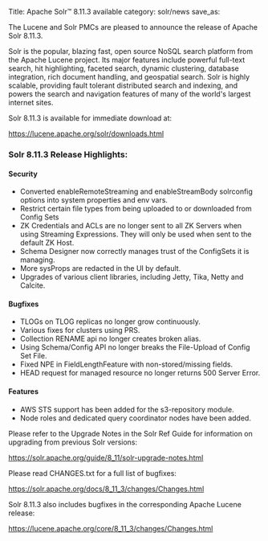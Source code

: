 Title: Apache Solr™ 8.11.3 available
category: solr/news
save_as:

The Lucene and Solr PMCs are pleased to announce the release of Apache Solr 8.11.3.

Solr is the popular, blazing fast, open source NoSQL search platform from the Apache Lucene project. Its major features include powerful full-text search, hit highlighting, faceted search, dynamic clustering, database integration, rich document handling, and geospatial search. Solr is highly scalable, providing fault tolerant distributed search and indexing, and powers the search and navigation features of many of the world's largest internet sites.

Solr 8.11.3 is available for immediate download at:

  <https://lucene.apache.org/solr/downloads.html>

### Solr 8.11.3 Release Highlights:

#### Security

* Converted enableRemoteStreaming and enableStreamBody solrconfig options into system properties and env vars.
* Restrict certain file types from being uploaded to or downloaded from Config Sets
* ZK Credentials and ACLs are no longer sent to all ZK Servers when using Streaming Expressions. They will only be used when sent to the default ZK Host.
* Schema Designer now correctly manages trust of the ConfigSets it is managing.
* More sysProps are redacted in the UI by default.
* Upgrades of various client libraries, including Jetty, Tika, Netty and Calcite.

#### Bugfixes

* TLOGs on TLOG replicas no longer grow continuously.
* Various fixes for clusters using PRS.
* Collection RENAME api no longer creates broken alias.
* Using Schema/Config API no longer breaks the File-Upload of Config Set File.
* Fixed NPE in FieldLengthFeature with non-stored/missing fields.
* HEAD request for managed resource no longer returns 500 Server Error.

#### Features

* AWS STS support has been added for the s3-repository module.
* Node roles and dedicated query coordinator nodes have been added.

Please refer to the Upgrade Notes in the Solr Ref Guide for information on upgrading from previous Solr versions:

  <https://solr.apache.org/guide/8_11/solr-upgrade-notes.html>

Please read CHANGES.txt for a full list of bugfixes:

  <https://solr.apache.org/docs/8_11_3/changes/Changes.html>

Solr 8.11.3 also includes bugfixes in the corresponding Apache Lucene release:

  <https://lucene.apache.org/core/8_11_3/changes/Changes.html>
